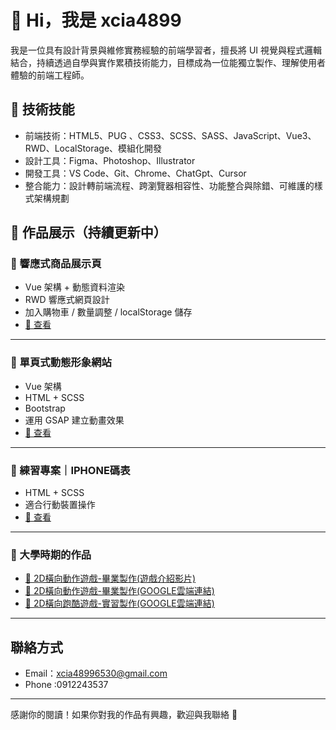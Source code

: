 # 👋 Hi，我是 xcia4899

我是一位具有設計背景與維修實務經驗的前端學習者，擅長將 UI 視覺與程式邏輯結合，持續透過自學與實作累積技術能力，目標成為一位能獨立製作、理解使用者體驗的前端工程師。

## 🔧 技術技能
- 前端技術：HTML5、PUG 、CSS3、SCSS、SASS、JavaScript、Vue3、RWD、LocalStorage、模組化開發
- 設計工具：Figma、Photoshop、Illustrator
- 開發工具：VS Code、Git、Chrome、ChatGpt、Cursor
- 整合能力：設計轉前端流程、跨瀏覽器相容性、功能整合與除錯、可維護的樣式架構規劃


## 🚀 作品展示（持續更新中）

### 📌 響應式商品展示頁
- Vue 架構 + 動態資料渲染
- RWD 響應式網頁設計
- 加入購物車 / 數量調整 / localStorage 儲存
- [🔗 查看](https://github.com/xcia4899/my-project-01.git)

---

### 📌 單頁式動態形象網站
- Vue 架構 
- HTML + SCSS 
- Bootstrap 
- 運用 GSAP 建立動畫效果
- [🔗 查看](https://github.com/xcia4899/samphone.git)

---

### 📌 練習專案｜IPHONE碼表
- HTML + SCSS 
- 適合行動裝置操作
- [🔗 查看](https://github.com/xcia4899/TimeLoop)

---

### 📌 大學時期的作品
- [🔗 2D橫向動作遊戲-畢業製作(遊戲介紹影片)](https://www.youtube.com/watch?v=ESM6PNo-TCg)
- [🔗 2D橫向動作遊戲-畢業製作(GOOGLE雲端連結)](https://drive.google.com/drive/folders/0B913QqmGy9ubR0RHeFBINjU1LVU?resourcekey=0-wXB21P5bijqrhxtLYTgXjQ&usp=drive_link)
- [🔗 2D橫向跑酷遊戲-實習製作(GOOGLE雲端連結)](https://drive.google.com/drive/folders/0B913QqmGy9ubblZTRHNPSUVDSFk?resourcekey=0-9fEeMzfmccCyvCUROir5Qg&usp=drive_link)
---

##  聯絡方式
-  Email：xcia48996530@gmail.com
-  Phone :0912243537

---

感謝你的閱讀！如果你對我的作品有興趣，歡迎與我聯絡 🙌
